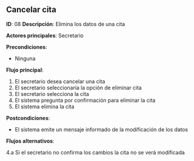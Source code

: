 ## Cancelar cita

**ID**: 08
**Descripción**: Elimina los datos de una cita

**Actores principales**: Secretario

**Precondiciones**:
* Ninguna

**Flujo principal**:
1. El secretario desea cancelar una cita
2. El secretario seleccionaría la opción de eliminar cita
3. El secretario selecciona la cita
4. El sistema pregunta por confirmación para eliminar la cita
5. El sistema elimina la cita

**Postcondiciones**:

* El sistema emite un mensaje informado de la modificación de los datos

**Flujos alternativos**:

4.a Si el secretario no confirma los cambios la cita no se verá modificada

